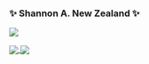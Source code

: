 ### ✨ Shannon A. New Zealand ✨
<p>
<img src="https://visitor-badge.laobi.icu/badge?page_id=shannon-nz" id="counter">
</p>
<a href="https://github.com/anuraghazra/github-readme-stats">
  <img align="center" src="https://github-readme-stats.vercel.app/api?username=shannon-nz&count_private=true&show_icons=true&include_all_commits=true&hide_border=true&hide_title=true&theme=blue-green" />
</a>
<a href="https://github.com/anuraghazra/github-readme-stats">
  <img align="center" src="https://github-readme-stats.vercel.app/api/top-langs/?username=shannon-nz&langs_count=3&hide_title=true&hide_border=true&theme=blue-green"" />
</a>
